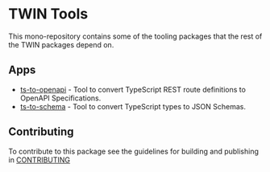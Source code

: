 # TWIN Tools

This mono-repository contains some of the tooling packages that the rest of the TWIN packages depend on.

## Apps

- [ts-to-openapi](packages/ts-to-openapi/README.md) - Tool to convert TypeScript REST route definitions to OpenAPI Specifications.
- [ts-to-schema](packages/ts-to-schema/README.md) - Tool to convert TypeScript types to JSON Schemas.

## Contributing

To contribute to this package see the guidelines for building and publishing in [CONTRIBUTING](./CONTRIBUTING.md)
